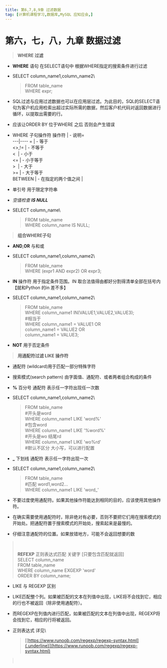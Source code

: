```yaml
---
title: 第6,7,8,9章 过滤数据
tag: [计算机课程学习,数据库,MySQL 应知应会,]
---
```

# 第六，七，八，九章 **数据过滤**

> **WHERE 过滤**

-   **WHERE** 语句 在SELECT语句中 根据WHERE指定的搜索条件进行过滤

-   SELECT column\_name1,column\_name2\
    > FROM table\_name\
    > WHERE expr;

-   SQL过滤与应用过滤数据也可以在应用层过滤。为此目的，SQL的SELECT语句为客户机应用检索出超过实际所需的数据，然后客户机代码对返回数据进行循环，以提取出需要的行。

-   应该让ORDER BY 位于WHERE 之后 否则会产生错误

- WHERE 子句操作符
操作符  | -   说明=              
---|----
=       | -   等于               
\<\>,!= | -   不等于             
\<      | -   小于               
\<=     | -   小于等于           
\>      | -   大于               
\>=     | -   大于等于           
BETWEEN | -   在指定的两个值之间 |

-   单引号 用于限定字符串

-   *空值检查 **IS NULL***

-   SELECT column\_name\
    > FROM table\_name\
    > WHERE column\_name IS NULL;

> **组合WHERE子句**

-   **AND**,**OR** 与和或

-   SELECT column\_name1,column\_name2\
    > FROM table\_name\
    > WHERE (expr1 AND expr2) OR expr3;

-   **IN** 操作符 用于指定条件范围。IN 取合法值得由都好分割得清单全部在括号内【就和Python 的in 差不多】

-   SELECT column\_name1,column\_name2\
    > FROM table\_name\
    > WHERE column\_name1 IN(VALUE1,VALUE2,VALUE3);\
    > \#相当于\
    > WHERE column\_name1 = VALUE1 OR\
    > column\_name1 = VALUE2 OR\
    > column\_name1 = VALUE3;

-   **NOT** 用于否定条件

> **用通配符过滤 LIKE 操作符**

-   通配符 (wildcard)用于匹配一部分特殊字符

-   搜索模式(search pattern) 由字面值、通配符、或者两者组合构成的条件

-   **%** 百分号 通配符 表示任一字符出现任一次数

-   SELECT column\_name1,column\_name2\
    > FROM table\_name\
    > \#开头是word\
    > WHERE column\_name1 LIKE \'word%\'\
    > \#包含word\
    > WHERE column\_name1 LIKE \'%word%\'\
    > \#开头是wo 结尾rd\
    > WHERE column\_name1 LIKE \'wo%rd\'\
    > \#默认不区分 大小写，可以进行配置

-   **\_** 下划线 通配符 表示任一字符出现一次

-   SELECT column\_name1,column\_name2\
    > FROM table\_name\
    > \#匹配 word1,word2\...\
    > WHERE column\_name1 LIKE \'word\_\'

-   不要过度使用通配符。如果其他操作符能达到相同的目的，应该使用其他操作符。

-   在确实需要使用通配符时，除非绝对有必要，否则不要把它们用在搜索模式的开始处。把通配符置于搜索模式的开始处，搜索起来是最慢的。

-   仔细注意通配符的位置。如果放错地方，可能不会返回想要的数

>  
>
> **REFEXP** 正则表达式匹配 关键字 \[只要包含匹配就返回\]\
> SELECT column\_name\
> FROM table\_name\
> WHERE column\_name EXGEXP \'word\'\
> ORDER BY column\_name;

-   LIKE 与 REGEXP 区别

-   LIKE匹配整个列。如果被匹配的文本在列值中出现，LIKE将不会找到它，相应的行也不被返回（除非使用通配符）。

-   而REGEXP在列值内进行匹配，如果被匹配的文本在列值中出现，REGEXP将会找到它，相应的行将被返回。

-   正则表达式 详见\
    
    > [[https://www.runoob.com/regexp/regexp-syntax.html]{.underline}](https://www.runoob.com/regexp/regexp-syntax.html)

>  

 
